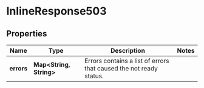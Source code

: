 

# InlineResponse503


## Properties

Name | Type | Description | Notes
------------ | ------------- | ------------- | -------------
**errors** | **Map&lt;String, String&gt;** | Errors contains a list of errors that caused the not ready status. | 



